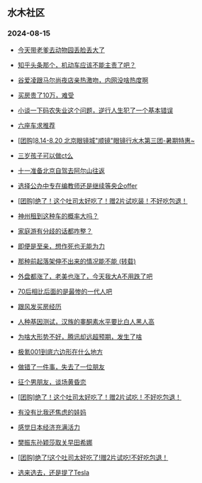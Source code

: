 ## 水木社区 
### 2024-08-15

+ [今天带老爹去动物园丢脸丢大了](https://www.newsmth.net/nForum/article/FamilyLife/1766814676)

+ [知乎头条那个，机动车应该不能主责了吧？](https://www.newsmth.net/nForum/article/AutoWorld/1944889780)

+ [谷爱凌跟马尔尚夜店亲热激吻，内网没啥热度啊](https://www.newsmth.net/nForum/article/Olympic/1620627)

+ [买房贵了10万，难受](https://www.newsmth.net/nForum/article/Age/20371047)

+ [小谈一下码农失业这个问题，逆行人生犯了一个基本错误](https://www.newsmth.net/nForum/article/Movielife/14443)

+ [六座车求推荐](https://www.newsmth.net/nForum/article/GreenAuto/1648263)

+ [[团购]8.14-8.20 北京眼镜城"顺镜"眼镜行水木第三团-暑期特惠~](https://www.newsmth.net/nForum/article/ADAgent_TG/1324436)

+ [三岁孩子可以做ct么](https://www.newsmth.net/nForum/article/Children/932727920)

+ [十一准备北京自驾去阿尔山往返](https://www.newsmth.net/nForum/article/AutoTravel/13659832)

+ [选择公办中专在编教师还是继续等央企offer](https://www.newsmth.net/nForum/article/WorkingLife/134677)

+ [[团购]绝了！这个吐司太好吃了！赠2片试吃装！不好吃包退！](https://www.newsmth.net/nForum/article/ADAgent_TG/1324507)

+ [神州租到这种车的概率大吗？](https://www.newsmth.net/nForum/article/AutoWorld/1944891197)

+ [家庭游有分歧的话都咋整？](https://www.newsmth.net/nForum/article/Travel/1007218)

+ [即便是至亲，想作死也无能为力](https://www.newsmth.net/nForum/article/FamilyLife/1766816449)

+ [那种前起落架伸不出来的情况能不能 (转载)](https://www.newsmth.net/nForum/article/Aero/461788)

+ [外盘都涨了，老美也涨了，今天我大A不用跌了吧](https://www.newsmth.net/nForum/article/Stock/10906254)

+ [70后相比后面的是最惨的一代人吧](https://www.newsmth.net/nForum/article/WorkingLife/134814)

+ [跟风发买房经历](https://www.newsmth.net/nForum/article/OurEstate/3059784)

+ [人种基因测试，汉族的睾酮素水平要比白人黑人高](https://www.newsmth.net/nForum/article/Olympic/1619364)

+ [为啥大形势不好，腾讯却远超预期，发生了啥](https://www.newsmth.net/nForum/article/Stock/10906994)

+ [极氪001到底六边形在什么地方](https://www.newsmth.net/nForum/article/GreenAuto/1649276)

+ [做错了一件事，失去了一位朋友](https://www.newsmth.net/nForum/article/Age/20371300)

+ [征个男朋友，谈场黄昏恋](https://www.newsmth.net/nForum/article/Divorce/2089255)

+ [[团购]绝了！这个吐司太好吃了！赠2片试吃！不好吃包退！](https://www.newsmth.net/nForum/article/ADAgent_TG/1324507)

+ [有没有比我还焦虑的娃妈](https://www.newsmth.net/nForum/article/Children/932728064)

+ [感觉日本经济充满活力](https://www.newsmth.net/nForum/article/OurEstate/3060412)

+ [樊振东孙颖莎取关早田希娜](https://www.newsmth.net/nForum/article/Olympic/1621203)

+ [[团购]绝了!这个吐司太好吃了!赠2片试吃!不好吃包退！](https://www.newsmth.net/nForum/article/ADAgent_TG/1324507)

+ [选来选去，还是提了Tesla](https://www.newsmth.net/nForum/article/GreenAuto/1649339)

